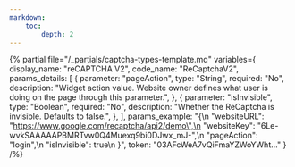 ```yaml
---
markdown:
    toc:
        depth: 2
---
```

{% partial
    file="/_partials/captcha-types-template.md"
    variables={
        display_name: "reCAPTCHA V2",
        code_name: "ReCaptchaV2",
        params_details: [
            {
                parameter: "pageAction",
                type: "String",
                required: "No",
                description: "Widget action value. Website owner defines what user is doing on the page through this parameter.",
            },
            {
                parameter: "isInvisible",
                type: "Boolean",
                required: "No",
                description: "Whether the ReCaptcha is invisible. Defaults to false.",
            },
        ],
        params_example: "{\n        \"websiteURL\": \"https://www.google.com/recaptcha/api2/demo\",\n        \"websiteKey\": \"6Le-wvkSAAAAAPBMRTvw0Q4Muexq9bi0DJwx_mJ-\",\n        \"pageAction\": \"login\",\n        \"isInvisible\": true\n    }",
         token: "03AFcWeA7vQiFmaYZWoYWht..."
    }
/%}
